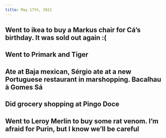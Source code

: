 ```yaml
---
title: May 17th, 2021
---
```


## Went to ikea to buy a Markus chair for Cá’s birthday. It was sold out again :(
## Went to Primark and Tiger
## Ate at Baja mexican, Sérgio ate at a new Portuguese restaurant in marshopping. Bacalhau à Gomes Sá
## Did grocery shopping at Pingo Doce
## Went to Leroy Merlin to buy some rat venom. I’m afraid for Purin, but I know we’ll be careful
##
